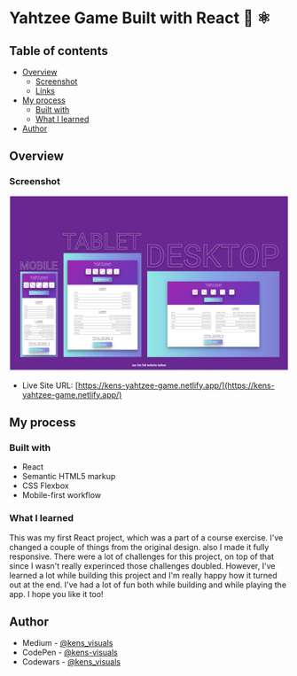 # Yahtzee Game Built with React 🎲 ⚛️

## Table of contents

- [Overview](#overview)
  - [Screenshot](#screenshot)
  - [Links](#links)
- [My process](#my-process)
  - [Built with](#built-with)
  - [What I learned](#what-i-learned)
- [Author](#author)

## Overview

### Screenshot

![screenshot](./screenshot.png)

- Live Site URL: [https://kens-yahtzee-game.netlify.app/](https://kens-yahtzee-game.netlify.app/)

## My process

### Built with

- React
- Semantic HTML5 markup
- CSS Flexbox
- Mobile-first workflow

### What I learned

This was my first React project, which was a part of a course exercise. I've changed a couple of things from the original design. also I made it fully responsive. There were a lot of challenges for this project, on top of that since I wasn't really experinced those challenges doubled. However, I've learned a lot while building this project and I'm really happy how it turned out at the end. I've had a lot of fun both while building and while playing the app. I hope you like it too!

## Author

- Medium - [@kens_visuals](https://medium.com/@kens_visuals)
- CodePen - [@kens-visuals](https://codepen.io/kens-visuals)
- Codewars - [@kens_visuals](https://www.codewars.com/users/kens_visuals)
